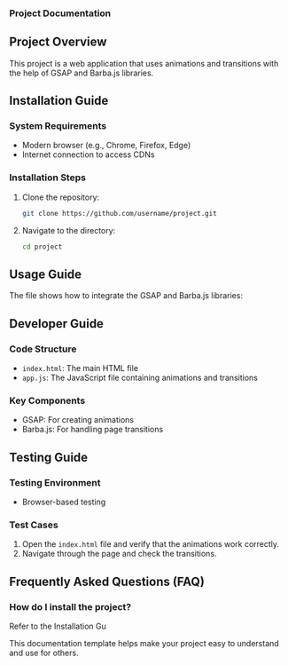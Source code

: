 
### Project Documentation

## Project Overview
This project is a web application that uses animations and transitions with the help of GSAP and Barba.js libraries.

## Installation Guide
### System Requirements
- Modern browser (e.g., Chrome, Firefox, Edge)
- Internet connection to access CDNs

### Installation Steps
1. Clone the repository:
    ```sh
    git clone https://github.com/username/project.git
    ```
2. Navigate to the directory:
    ```sh
    cd project
    ```

## Usage Guide
The file shows how to integrate the GSAP and Barba.js libraries:



## Developer Guide
### Code Structure
- `index.html`: The main HTML file
- `app.js`: The JavaScript file containing animations and transitions

### Key Components
- GSAP: For creating animations
- Barba.js: For handling page transitions

## Testing Guide
### Testing Environment
- Browser-based testing

### Test Cases
1. Open the `index.html` file and verify that the animations work correctly.
2. Navigate through the page and check the transitions.

## Frequently Asked Questions (FAQ)
### How do I install the project?
Refer to the Installation Gu

This documentation template helps make your project easy to understand and use for others.
